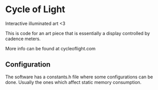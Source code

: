 # Cycle of Light

Interactive illuminated art <3 

This is code for an art piece that is essentially a display controlled by cadence meters.

More info can be found at cycleoflight.com


## Configuration

The software has a constants.h file where some configurations can be done. Usually the ones which affect
static memory consumption.